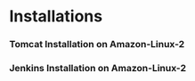 # Installations
### Tomcat Installation on Amazon-Linux-2
### Jenkins Installation on Amazon-Linux-2
